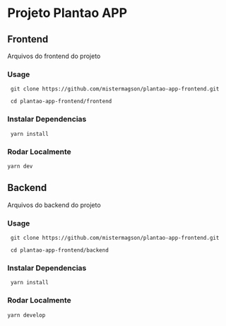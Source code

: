 # Projeto Plantao APP

## Frontend
Arquivos do frontend do projeto

### Usage

``` git clone https://github.com/mistermagson/plantao-app-frontend.git```

``` cd plantao-app-frontend/frontend```

### Instalar Dependencias

``` yarn install```

### Rodar Localmente

``` yarn dev ```



## Backend
Arquivos do backend do projeto

### Usage

``` git clone https://github.com/mistermagson/plantao-app-frontend.git```

``` cd plantao-app-frontend/backend```

### Instalar Dependencias

``` yarn install```

### Rodar Localmente

``` yarn develop ```